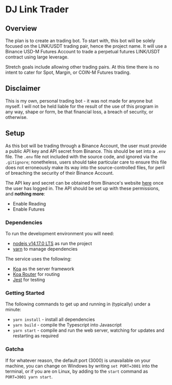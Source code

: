 # DJ Link Trader

## Overview

The plan is to create an trading bot. To start with, this bot will be solely focused on the LINK/USDT trading pair, hence the project name. It will use a Binance USD-M Futures Account to trade a perpetual futures LINK/USDT contract using large leverage.

Stretch goals include allowing other trading pairs. At this time there is no intent to cater for Spot, Margin, or COIN-M Futures trading.

## Disclaimer

This is my own, personal trading bot - it was not made for anyone but myself. I will not be held liable for the result of the use of this program in any way, shape or form, be that financial loss, a breach of security, or otherwise.

## Setup

As this bot will be trading through a Binance Account, the user must provide a public API key and API secret from Binance. This should be set into a `.env` file. The `.env` file not included with the source code, and ignored via the `.gitignore`; nonetheless, users should take particular care to ensure this file does not erroneously make its way into the source-controlled files, for peril of breaching the security of their Binance Account.

The API key and secret can be obtained from Binance's website [here](https://www.binance.com/en/my/settings/api-management) once the user has logged in. The API should be set up with these permissions, and **nothing more**:
* Enable Reading
* Enable Futures

### Dependencies

To run the development environment you will need:

* [nodejs v14.17.0 LTS](https://nodejs.org/dist/v14.17.0/node-v14.17.0-x64.msi) as run the project
* [yarn](https://yarnpkg.com/lang/en/docs/install/) to manage dependencies

The service uses the following:

* [Koa](https://koajs.com/) as the server framework
* [Koa Router](https://github.com/alexmingoia/koa-router) for routing
* [Jest](https://facebook.github.io/jest/) for testing

### Getting Started

The following commands to get up and running in (typically) under a minute:

* `yarn install` - install all dependencies
* `yarn build` - compile the Typescript into Javascript
* `yarn start` - compile and run the web server, watching for updates and restarting as required

### Gatcha

If for whatever reason, the default port (3000) is unavailable on your machine, you can change on Windows by writing `set PORT=3001` into the terminal, or if you are on Linux, by adding to the `start` command as `PORT=3001 yarn start`.
